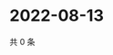 # 2022-08-13

共 0 条

<!-- BEGIN WEIBO -->
<!-- 最后更新时间 Sat Aug 13 2022 09:20:19 GMT+0800 (China Standard Time) -->

<!-- END WEIBO -->
